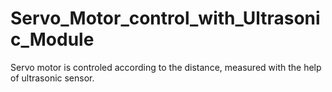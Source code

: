 # Servo_Motor_control_with_Ultrasonic_Module
Servo motor is controled according to the distance, measured with the help of ultrasonic sensor.
